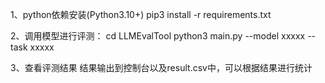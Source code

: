 1、python依赖安装(Python3.10+)
pip3 install -r requirements.txt

2、调用模型进行评测：
cd LLMEvalTool
python3 main.py --model xxxxx --task xxxxx

3、查看评测结果
结果输出到控制台以及result.csv中，可以根据结果进行统计